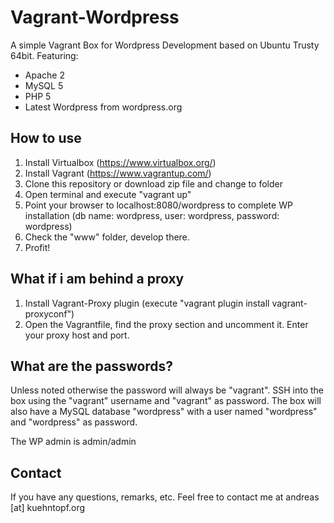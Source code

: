 # Vagrant-Wordpress

A simple Vagrant Box for Wordpress Development based on Ubuntu Trusty 64bit.
Featuring:

* Apache 2
* MySQL 5
* PHP 5
* Latest Wordpress from wordpress.org

## How to use

1. Install Virtualbox (https://www.virtualbox.org/)
2. Install Vagrant (https://www.vagrantup.com/)
3. Clone this repository or download zip file and change to folder
4. Open terminal and execute "vagrant up"
5. Point your browser to localhost:8080/wordpress to complete WP installation (db name: wordpress, user: wordpress, password: wordpress)
6. Check the "www" folder, develop there.
7. Profit!

## What if i am behind a proxy

1. Install Vagrant-Proxy plugin (execute "vagrant plugin install vagrant-proxyconf")
2. Open the Vagrantfile, find the proxy section and uncomment it. Enter your proxy host and port.

## What are the passwords?

Unless noted otherwise the password will always be "vagrant".
SSH into the box using the "vagrant" username and "vagrant" as password.
The box will also have a MySQL database "wordpress" with a user named "wordpress" and "wordpress" as password.

The WP admin is admin/admin

## Contact

If you have any questions, remarks, etc. Feel free to contact me at andreas [at] kuehntopf.org

